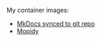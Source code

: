 My container images:

- [MkDocs synced to git repo](./apps/mkdocs-git-sync)
- [Mopidy](./apps/mopidy)
